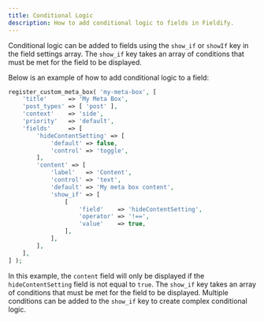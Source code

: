 ```yaml
---
title: Conditional Logic
description: How to add conditional logic to fields in Fieldify.
---
```


Conditional logic can be added to fields using the `show_if` or `showIf` key in the field settings array. The `show_if` key takes an array of conditions that must be met for the field to be displayed.

Below is an example of how to add conditional logic to a field:

```php
register_custom_meta_box( 'my-meta-box', [
    'title'      => 'My Meta Box',
    'post_types' => [ 'post' ],
    'context'    => 'side',
    'priority'   => 'default',
    'fields'     => [
        'hideContentSetting' => [
            'default' => false,
            'control' => 'toggle',
        ],
        'content' => [
            'label'   => 'Content',
            'control' => 'text',
            'default' => 'My meta box content',
            'show_if' => [
                [
                    'field'    => 'hideContentSetting',
                    'operator' => '!==',
                    'value'    => true,
                ],
            ],
        ],
    ],
] );
```

In this example, the `content` field will only be displayed if the `hideContentSetting` field is not equal to `true`. The `show_if` key takes an array of conditions that must be met for the field to be displayed. Multiple conditions can be added to the `show_if` key to create complex conditional logic.
